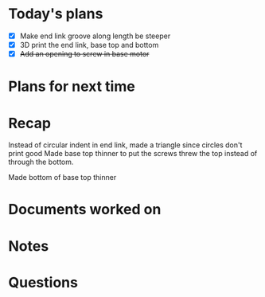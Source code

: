 # Today's plans
- [x] Make end link groove along length be steeper
- [x] 3D print the end link, base top and bottom
- [x] ~~Add an opening to screw in base motor~~

# Plans for next time
# Recap
Instead of circular indent in end link, made a triangle since circles don't print good
Made base top thinner to put the screws threw the top instead of through the bottom.

Made bottom of base top thinner
# Documents worked on

# Notes

# Questions


